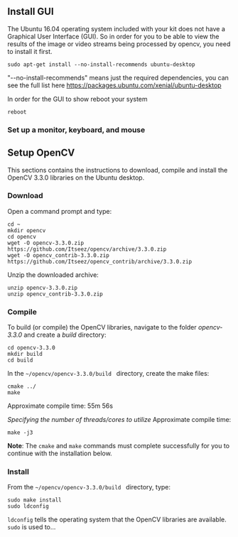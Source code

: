 [//]: # (Joe Butler comment below)

[//]: # (Install GUI, Restart, Setup a monitor/keyboard/mouse)

[//]: # (Install opencv) 

[//]: # (Run test #1 -- to get version, Run test #2 -- display a video file) 

[//]: # (download a video, run the sketch, login to machine, change to root user, run it)

## Install GUI
The Ubuntu 16.04 operating system included with your kit does not have a Graphical User Interface (GUI). So in order for you to be able to view the results of the image or video streams being processed by opencv, you need to install it first.

```
sudo apt-get install --no-install-recommends ubuntu-desktop
```
"--no-install-recommends" means just the required dependencies, you can see the full list here https://packages.ubuntu.com/xenial/ubuntu-desktop 

In order for the GUI to show reboot your system
```
reboot
```

### Set up a monitor, keyboard, and mouse
<add>

## Setup OpenCV

This sections contains the instructions to download, compile and install the OpenCV 3.3.0 libraries on the Ubuntu desktop.

### Download
Open a command prompt and type:

```
cd ~
mkdir opencv
cd opencv
wget -O opencv-3.3.0.zip https://github.com/Itseez/opencv/archive/3.3.0.zip
wget -O opencv_contrib-3.3.0.zip https://github.com/Itseez/opencv_contrib/archive/3.3.0.zip
```
[//]: # ()

Unzip the downloaded archive:

```
unzip opencv-3.3.0.zip
unzip opencv_contrib-3.3.0.zip
```
[//]: # ()


### Compile
To build (or compile) the OpenCV libraries, navigate to the folder *opencv-3.3.0* and create a *build* directory:

```
cd opencv-3.3.0
mkdir build
cd build
```
In the `~/opencv/opencv-3.3.0/build ` directory, create the make files:

```
cmake ../
make
```
Approximate compile time: 55m 56s

*Specifying the number of threads/cores to utilize*
Approximate compile time:
```
make -j3
```

**Note**: The `cmake` and `make` commands must complete successfully for you to continue with the installation below.

### Install
From the  `~/opencv/opencv-3.3.0/build ` directory, type:
```
sudo make install
sudo ldconfig
```

`ldconfig` tells the operating system that the OpenCV libraries are available. `sudo` is used to...
